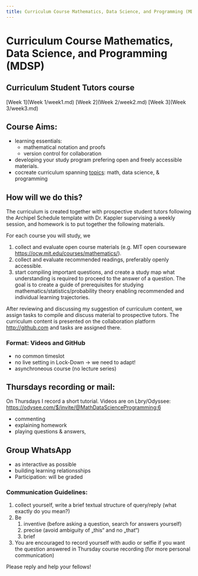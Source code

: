 ```yaml
---
title: Curriculum Course Mathematics, Data Science, and Programming (MDSP)
---
```


# Curriculum Course Mathematics, Data Science, and Programming (MDSP)
## Curriculum Student Tutors course
 [Week 1](Week 1/week1.md)
 [Week 2](Week 2/week2.md)
 [Week 3](Week 3/week3.md)

## Course Aims:

-   learning essentials:
    -   mathematical notation and proofs
    -   version control for collaboration
-   developing your study program prefering open and freely accessible materials.
-   cocreate curriculum spanning [topics](topics.md): math, data science, & programming

## How will we do this?

The curriculum is created together with prospective student tutors following the Archipel Schedule template with Dr. Kappler supervising a weekly session, and homework is to put together the following materials.

For each course you will study, we

1.  collect and evaluate open course materials (e.g. MIT open courseware <https://ocw.mit.edu/courses/mathematics/>).
2.  collect and evaluate recommended readings, preferably openly accessible.
3.  start compiling important questions, and create a study map what understanding is required to proceed to the answer of a question.
    The goal is to create a guide of prerequisites for studying mathematics/statistics/probability theory enabling recommended and individual learning trajectories.

After reviewing and discussing my suggestion of curriculum content, we assign tasks to compile and discuss material to prospective tutors.
The curriculum content is presented on the collaboration platform <http://github.com> and tasks are assigned there.

###  Format: Videos and GitHub

-   no common timeslot
-   no live setting in Lock-Down
    &rarr; we need to adapt!
-   asynchroneous course
    (no lecture series)


## Thursdays recording or mail:

On Thursdays I record a short tutorial.
Videos are on Lbry/Odyssee:
https://odysee.com/$/invite/@MathDataScienceProgramming:6

-   commenting
-   explaining homework
-   playing questions & answers,


##  Group WhatsApp

-   as interactive as possible
-   building learning relationsships
-   Participation: will be graded

### Communication Guidelines:

1.  collect yourself, 
    write a brief textual structure of query/reply
    (what exactly do you mean?)
2.  Be
    1.  inventive (before asking a question, search for answers yourself)
    2.  precise (avoid ambiguity of &bdquo;this&ldquo; and no &bdquo;that&ldquo;)
    3.  brief
3.  You are encouraged to record yourself with audio or selfie if you want the question answered in Thursday course recording
    (for more personal communication)

Please reply and help your fellows!


